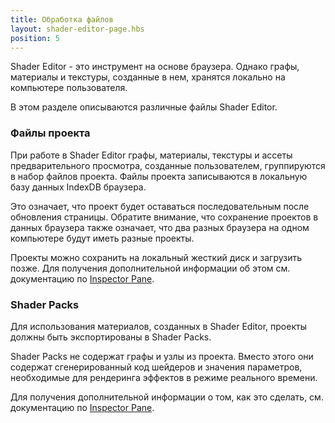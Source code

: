 ```yaml
---
title: Обработка файлов
layout: shader-editor-page.hbs
position: 5
---
```


Shader Editor - это инструмент на основе браузера. Однако графы, материалы и текстуры, созданные в нем, хранятся локально на компьютере пользователя.

В этом разделе описываются различные файлы Shader Editor.

### Файлы проекта

При работе в Shader Editor графы, материалы, текстуры и ассеты предварительного просмотра, созданные пользователем, группируются в набор файлов проекта. Файлы проекта записываются в локальную базу данных IndexDB браузера.

Это означает, что проект будет оставаться последовательным после обновления страницы. Обратите внимание, что сохранение проектов в данных браузера также означает, что два разных браузера на одном компьютере будут иметь разные проекты.

Проекты можно сохранить на локальный жесткий диск и загрузить позже. Для получения дополнительной информации об этом см. документацию по [Inspector Pane][1].

### Shader Packs

Для использования материалов, созданных в Shader Editor, проекты должны быть экспортированы в Shader Packs.

Shader Packs не содержат графы и узлы из проекта. Вместо этого они содержат сгенерированный код шейдеров и значения параметров, необходимые для рендеринга эффектов в режиме реального времени.

Для получения дополнительной информации о том, как это сделать, см. документацию по [Inspector Pane][1].

[1]: /shader-editor/window-layout/inspector-pane